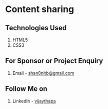 # Content sharing

## Technologies Used
1. HTML5
2. CSS3


## For Sponsor or Project Enquiry
1. Email - shan8nitb@gmail.com


## Follow Me on
1. LinkedIn - [vijaythapa](https://www.linkedin.com/in/ahtesham/ "Ahtesham on LinkedIn")

